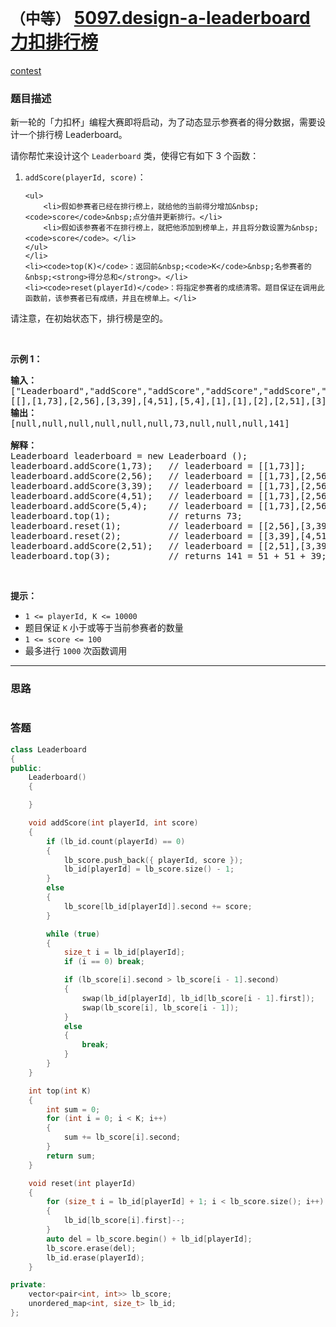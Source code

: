 # `（中等）` [5097.design-a-leaderboard 力扣排行榜](https://leetcode-cn.com/problems/design-a-leaderboard/)

[contest](https://leetcode-cn.com/contest/biweekly-contest-12/problems/design-a-leaderboard/)

### 题目描述
<p>新一轮的「力扣杯」编程大赛即将启动，为了动态显示参赛者的得分数据，需要设计一个排行榜 Leaderboard。</p>

<p>请你帮忙来设计这个&nbsp;<code>Leaderboard</code> 类，使得它有如下&nbsp;3 个函数：</p>

<ol>
	<li><code>addScore(playerId, score)</code>：

	<ul>
		<li>假如参赛者已经在排行榜上，就给他的当前得分增加&nbsp;<code>score</code>&nbsp;点分值并更新排行。</li>
		<li>假如该参赛者不在排行榜上，就把他添加到榜单上，并且将分数设置为&nbsp;<code>score</code>。</li>
	</ul>
	</li>
	<li><code>top(K)</code>：返回前&nbsp;<code>K</code>&nbsp;名参赛者的&nbsp;<strong>得分总和</strong>。</li>
	<li><code>reset(playerId)</code>：将指定参赛者的成绩清零。题目保证在调用此函数前，该参赛者已有成绩，并且在榜单上。</li>
</ol>

<p>请注意，在初始状态下，排行榜是空的。</p>

<p>&nbsp;</p>

<p><strong>示例 1：</strong></p>

<pre><strong>输入： </strong>
["Leaderboard","addScore","addScore","addScore","addScore","addScore","top","reset","reset","addScore","top"]
[[],[1,73],[2,56],[3,39],[4,51],[5,4],[1],[1],[2],[2,51],[3]]
<strong>输出：</strong>
[null,null,null,null,null,null,73,null,null,null,141]

<strong>解释： </strong>
Leaderboard leaderboard = new Leaderboard ();
leaderboard.addScore(1,73);   // leaderboard = [[1,73]];
leaderboard.addScore(2,56);   // leaderboard = [[1,73],[2,56]];
leaderboard.addScore(3,39);   // leaderboard = [[1,73],[2,56],[3,39]];
leaderboard.addScore(4,51);   // leaderboard = [[1,73],[2,56],[3,39],[4,51]];
leaderboard.addScore(5,4);    // leaderboard = [[1,73],[2,56],[3,39],[4,51],[5,4]];
leaderboard.top(1);           // returns 73;
leaderboard.reset(1);         // leaderboard = [[2,56],[3,39],[4,51],[5,4]];
leaderboard.reset(2);         // leaderboard = [[3,39],[4,51],[5,4]];
leaderboard.addScore(2,51);   // leaderboard = [[2,51],[3,39],[4,51],[5,4]];
leaderboard.top(3);           // returns 141 = 51 + 51 + 39;
</pre>

<p>&nbsp;</p>

<p><strong>提示：</strong></p>

<ul>
	<li><code>1 &lt;= playerId, K &lt;= 10000</code></li>
	<li>题目保证&nbsp;<code>K</code>&nbsp;小于或等于当前参赛者的数量</li>
	<li><code>1 &lt;= score&nbsp;&lt;= 100</code></li>
	<li>最多进行&nbsp;<code>1000</code>&nbsp;次函数调用</li>
</ul>

            

---
### 思路
```
```



### 答题
``` C++
class Leaderboard 
{
public:
	Leaderboard()
	{

	}

	void addScore(int playerId, int score)
	{
		if (lb_id.count(playerId) == 0)
		{
			lb_score.push_back({ playerId, score });
			lb_id[playerId] = lb_score.size() - 1;
		}
		else
		{
			lb_score[lb_id[playerId]].second += score;
		}

		while (true)
		{
			size_t i = lb_id[playerId];
			if (i == 0) break;

			if (lb_score[i].second > lb_score[i - 1].second)
			{
				swap(lb_id[playerId], lb_id[lb_score[i - 1].first]);
				swap(lb_score[i], lb_score[i - 1]);
			}
			else
			{
				break;
			}
		}
	}

	int top(int K) 
	{
		int sum = 0;
		for (int i = 0; i < K; i++)
		{
			sum += lb_score[i].second;
		}
		return sum;
	}

	void reset(int playerId)
	{
		for (size_t i = lb_id[playerId] + 1; i < lb_score.size(); i++)
		{
			lb_id[lb_score[i].first]--;
		}
		auto del = lb_score.begin() + lb_id[playerId];
		lb_score.erase(del);
		lb_id.erase(playerId);
	}

private:
	vector<pair<int, int>> lb_score;
	unordered_map<int, size_t> lb_id;
};
```




